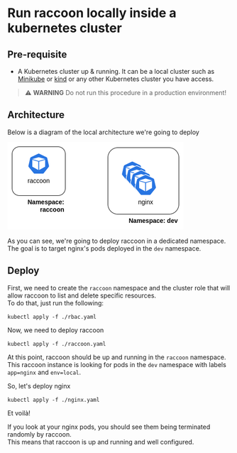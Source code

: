 # Run raccoon locally inside a kubernetes cluster

## Pre-requisite 

* A Kubernetes cluster up & running. It can be a local cluster such as [Minikube](https://minikube.sigs.k8s.io/docs/start/) or [kind](https://kind.sigs.k8s.io/) or any other Kubernetes cluster you have access. 

> :warning: **WARNING** Do not run this procedure in a production environment!

## Architecture

Below is a diagram of the local architecture we're going to deploy

![local-architecture](local-architecture.png)

As you can see, we're going to deploy raccoon in a dedicated namespace. The goal is to target nginx's pods deployed in the `dev` namespace.

## Deploy

First, we need to create the `raccoon` namespace and the cluster role that will allow raccoon to list and delete specific resources.  
To do that, just run the following: 

```
kubectl apply -f ./rbac.yaml
```

Now, we need to deploy raccoon

```
kubectl apply -f ./raccoon.yaml
```
At this point, raccoon should be up and running in the `raccoon` namespace. This raccoon instance is looking for pods in the `dev` namespace with labels `app=nginx` and `env=local`.

So, let's deploy nginx 

```
kubectl apply -f ./nginx.yaml
```
Et voilà!

If you look at your nginx pods, you should see them being terminated randomly by raccoon.  
This means that raccoon is up and running and well configured.